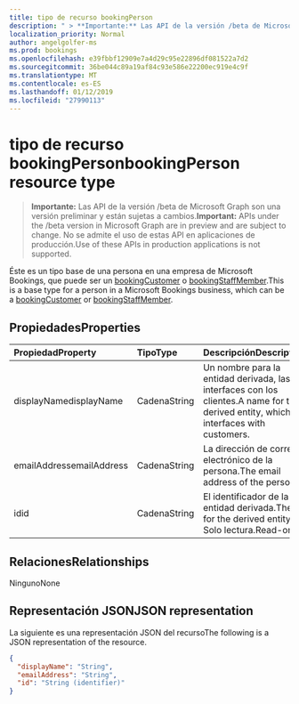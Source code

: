 ```yaml
---
title: tipo de recurso bookingPerson
description: " > **Importante:** Las API de la versión /beta de Microsoft Graph son una versión preliminar y están sujetas a cambios. No se admite el uso de estas API en aplicaciones de producción."
localization_priority: Normal
author: angelgolfer-ms
ms.prod: bookings
ms.openlocfilehash: e39fbbf12909e7a4d29c95e22896df081522a7d2
ms.sourcegitcommit: 36be044c89a19af84c93e586e22200ec919e4c9f
ms.translationtype: MT
ms.contentlocale: es-ES
ms.lasthandoff: 01/12/2019
ms.locfileid: "27990113"
---
```

# <a name="bookingperson-resource-type"></a><span data-ttu-id="696c6-104">tipo de recurso bookingPerson</span><span class="sxs-lookup"><span data-stu-id="696c6-104">bookingPerson resource type</span></span>

 > <span data-ttu-id="696c6-105">**Importante:** Las API de la versión /beta de Microsoft Graph son una versión preliminar y están sujetas a cambios.</span><span class="sxs-lookup"><span data-stu-id="696c6-105">**Important:** APIs under the /beta version in Microsoft Graph are in preview and are subject to change.</span></span> <span data-ttu-id="696c6-106">No se admite el uso de estas API en aplicaciones de producción.</span><span class="sxs-lookup"><span data-stu-id="696c6-106">Use of these APIs in production applications is not supported.</span></span>
 
<span data-ttu-id="696c6-107">Éste es un tipo base de una persona en una empresa de Microsoft Bookings, que puede ser un [bookingCustomer](bookingcustomer.md) o [bookingStaffMember](bookingstaffmember.md).</span><span class="sxs-lookup"><span data-stu-id="696c6-107">This is a base type for a person in a Microsoft Bookings business, which can be a [bookingCustomer](bookingcustomer.md) or [bookingStaffMember](bookingstaffmember.md).</span></span>

## <a name="properties"></a><span data-ttu-id="696c6-108">Propiedades</span><span class="sxs-lookup"><span data-stu-id="696c6-108">Properties</span></span>
| <span data-ttu-id="696c6-109">Propiedad</span><span class="sxs-lookup"><span data-stu-id="696c6-109">Property</span></span>     | <span data-ttu-id="696c6-110">Tipo</span><span class="sxs-lookup"><span data-stu-id="696c6-110">Type</span></span>   |<span data-ttu-id="696c6-111">Descripción</span><span class="sxs-lookup"><span data-stu-id="696c6-111">Description</span></span>|
|:---------------|:--------|:----------|
|<span data-ttu-id="696c6-112">displayName</span><span class="sxs-lookup"><span data-stu-id="696c6-112">displayName</span></span>|<span data-ttu-id="696c6-113">Cadena</span><span class="sxs-lookup"><span data-stu-id="696c6-113">String</span></span>|<span data-ttu-id="696c6-114">Un nombre para la entidad derivada, las interfaces con los clientes.</span><span class="sxs-lookup"><span data-stu-id="696c6-114">A name for the derived entity, which interfaces with customers.</span></span>|
|<span data-ttu-id="696c6-115">emailAddress</span><span class="sxs-lookup"><span data-stu-id="696c6-115">emailAddress</span></span>|<span data-ttu-id="696c6-116">Cadena</span><span class="sxs-lookup"><span data-stu-id="696c6-116">String</span></span>|<span data-ttu-id="696c6-117">La dirección de correo electrónico de la persona.</span><span class="sxs-lookup"><span data-stu-id="696c6-117">The email address of the person.</span></span>|
|<span data-ttu-id="696c6-118">id</span><span class="sxs-lookup"><span data-stu-id="696c6-118">id</span></span>|<span data-ttu-id="696c6-119">Cadena</span><span class="sxs-lookup"><span data-stu-id="696c6-119">String</span></span>| <span data-ttu-id="696c6-120">El identificador de la entidad derivada.</span><span class="sxs-lookup"><span data-stu-id="696c6-120">The ID for the derived entity.</span></span> <span data-ttu-id="696c6-121">Solo lectura.</span><span class="sxs-lookup"><span data-stu-id="696c6-121">Read-only.</span></span>|

## <a name="relationships"></a><span data-ttu-id="696c6-122">Relaciones</span><span class="sxs-lookup"><span data-stu-id="696c6-122">Relationships</span></span>
<span data-ttu-id="696c6-123">Ninguno</span><span class="sxs-lookup"><span data-stu-id="696c6-123">None</span></span>


## <a name="json-representation"></a><span data-ttu-id="696c6-124">Representación JSON</span><span class="sxs-lookup"><span data-stu-id="696c6-124">JSON representation</span></span>

<span data-ttu-id="696c6-125">La siguiente es una representación JSON del recurso</span><span class="sxs-lookup"><span data-stu-id="696c6-125">The following is a JSON representation of the resource.</span></span>

<!-- {
  "blockType": "resource",
  "optionalProperties": [

  ],
  "@odata.type": "microsoft.graph.bookingPerson"
}-->

```json
{
  "displayName": "String",
  "emailAddress": "String",
  "id": "String (identifier)"
}

```

<!-- uuid: 8fcb5dbc-d5aa-4681-8e31-b001d5168d79
2015-10-25 14:57:30 UTC -->
<!-- {
  "type": "#page.annotation",
  "description": "bookingPerson resource",
  "keywords": "",
  "section": "documentation",
  "tocPath": ""
}-->
